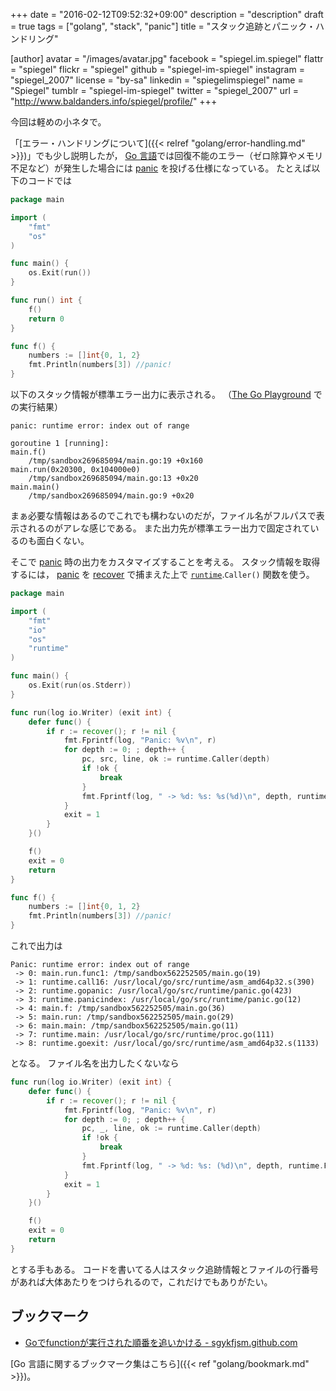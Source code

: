+++
date = "2016-02-12T09:52:32+09:00"
description = "description"
draft = true
tags = ["golang", "stack", "panic"]
title = "スタック追跡とパニック・ハンドリング"

[author]
  avatar = "/images/avatar.jpg"
  facebook = "spiegel.im.spiegel"
  flattr = "spiegel"
  flickr = "spiegel"
  github = "spiegel-im-spiegel"
  instagram = "spiegel_2007"
  license = "by-sa"
  linkedin = "spiegelimspiegel"
  name = "Spiegel"
  tumblr = "spiegel-im-spiegel"
  twitter = "spiegel_2007"
  url = "http://www.baldanders.info/spiegel/profile/"
+++

今回は軽めの小ネタで。

「[エラー・ハンドリングについて]({{< relref "golang/error-handling.md" >}})」でも少し説明したが， [Go 言語]では回復不能のエラー（ゼロ除算やメモリ不足など）が発生した場合には [panic] を投げる仕様になっている。
たとえば以下のコードでは

```go
package main

import (
	"fmt"
	"os"
)

func main() {
	os.Exit(run())
}

func run() int {
	f()
	return 0
}

func f() {
	numbers := []int{0, 1, 2}
	fmt.Println(numbers[3]) //panic!
}
```

以下のスタック情報が標準エラー出力に表示される。
（[The Go Playground](https://play.golang.org/) での実行結果）

```
panic: runtime error: index out of range

goroutine 1 [running]:
main.f()
	/tmp/sandbox269685094/main.go:19 +0x160
main.run(0x20300, 0x104000e0)
	/tmp/sandbox269685094/main.go:13 +0x20
main.main()
	/tmp/sandbox269685094/main.go:9 +0x20
```

まぁ必要な情報はあるのでこれでも構わないのだが，ファイル名がフルパスで表示されるのがアレな感じである。
また出力先が標準エラー出力で固定されているのも面白くない。

そこで [panic] 時の出力をカスタマイズすることを考える。
スタック情報を取得するには， [panic] を [recover] で捕まえた上で [`runtime`].`Caller()` 関数を使う。

```go
package main

import (
	"fmt"
	"io"
	"os"
	"runtime"
)

func main() {
	os.Exit(run(os.Stderr))
}

func run(log io.Writer) (exit int) {
	defer func() {
		if r := recover(); r != nil {
			fmt.Fprintf(log, "Panic: %v\n", r)
			for depth := 0; ; depth++ {
				pc, src, line, ok := runtime.Caller(depth)
				if !ok {
					break
				}
				fmt.Fprintf(log, " -> %d: %s: %s(%d)\n", depth, runtime.FuncForPC(pc).Name(), src, line)
			}
			exit = 1
		}
	}()

	f()
    exit = 0
    return
}

func f() {
	numbers := []int{0, 1, 2}
	fmt.Println(numbers[3]) //panic!
}
```

これで出力は

```
Panic: runtime error: index out of range
 -> 0: main.run.func1: /tmp/sandbox562252505/main.go(19)
 -> 1: runtime.call16: /usr/local/go/src/runtime/asm_amd64p32.s(390)
 -> 2: runtime.gopanic: /usr/local/go/src/runtime/panic.go(423)
 -> 3: runtime.panicindex: /usr/local/go/src/runtime/panic.go(12)
 -> 4: main.f: /tmp/sandbox562252505/main.go(36)
 -> 5: main.run: /tmp/sandbox562252505/main.go(29)
 -> 6: main.main: /tmp/sandbox562252505/main.go(11)
 -> 7: runtime.main: /usr/local/go/src/runtime/proc.go(111)
 -> 8: runtime.goexit: /usr/local/go/src/runtime/asm_amd64p32.s(1133)
```

となる。
ファイル名を出力したくないなら

```go
func run(log io.Writer) (exit int) {
	defer func() {
		if r := recover(); r != nil {
			fmt.Fprintf(log, "Panic: %v\n", r)
			for depth := 0; ; depth++ {
				pc, _, line, ok := runtime.Caller(depth)
				if !ok {
					break
				}
				fmt.Fprintf(log, " -> %d: %s: (%d)\n", depth, runtime.FuncForPC(pc).Name(), line)
			}
			exit = 1
		}
	}()

	f()
	exit = 0
	return
}
```

とする手もある。
コードを書いてる人はスタック追跡情報とファイルの行番号があれば大体あたりをつけられるので，これだけでもありがたい。

## ブックマーク

- [Goでfunctionが実行された順番を追いかける - sgykfjsm.github.com](http://sgykfjsm.github.io/blog/2016/01/20/golang-function-tracing/)

[Go 言語に関するブックマーク集はこちら]({{< ref "golang/bookmark.md" >}})。

[Go 言語]: https://golang.org/ "The Go Programming Language"
[error]: http://blog.golang.org/error-handling-and-go "Error handling and Go - The Go Blog"
[panic]: http://blog.golang.org/defer-panic-and-recover "Defer, Panic, and Recover - The Go Blog"
[recover]: http://blog.golang.org/defer-panic-and-recover "Defer, Panic, and Recover - The Go Blog"
[`runtime`]: https://golang.org/pkg/runtime/ "runtime - The Go Programming Language"
